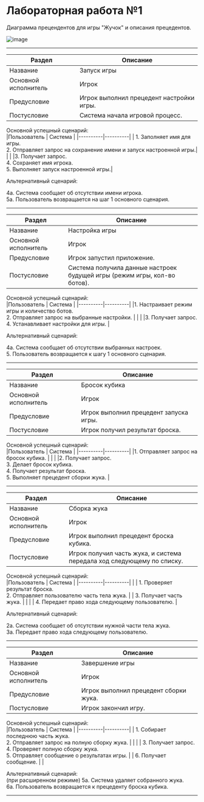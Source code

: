 # Лабораторная работа №1
Диаграмма прецендентов для игры "Жучок" и описания прецедентов.

![image](https://github.com/BREUCHT27/rtippo/assets/119112204/3e6646ab-6c14-4054-ae5b-7212a167ad61)




---
| Раздел | Описание | 
|----------|----------|
| Название    | Запуск игры   | 
|Основной исполнитель   |	Игрок   |	
|Предусловие   |  Игрок выполнил прецедент настройки игры.   |
|Постусловие   |	Система начала игровой процесс.   |

Основной успешный сценарий:   
|Пользователь    | Система   | 
|----------|----------|
| 1. Заполняет имя для игры. <br> 2. Отправляет запрос на сохранение имени и запуск настроенной игры.|   | 
|   |3. Получает запрос. <br> 4. Сохраняет имя игрока. <br> 5. Выполняет запуск настроенной игры.|

Альтернативный сценарий:

4а. Система сообщает об отсутствии имени игрока. <br>
5a. Пользователь возвращается на шаг 1 основного сценария.

---

| Раздел | Описание | 
|----------|----------|
| Название    | Настройка игры   | 
|Основной исполнитель   |	Игрок   |	
|Предусловие   | Игрок запустил приложение.   |
|Постусловие   |	Система получила данные настроек будущей игры (режим игры, кол-во ботов).   |

Основной успешный сценарий:   
|Пользователь    | Система   | 
|----------|----------|
|1. Настраивает режим игры и количество ботов. <br> 2. Отправляет запрос на выбранные настройки.  |   | 
|   |3. Получает запрос. <br> 4. Устанавливает настройки для игры. |

Альтернативный сценарий:

4а. Система сообщает об отсутствии выбранных настроек. <br>
5. Пользователь возвращается к шагу 1 основного сценария. 

---

| Раздел | Описание | 
|----------|----------|
| Название    | Бросок кубика   | 
|Основной исполнитель   |	Игрок   |	
|Предусловие   | Игрок выполнил прецедент запуска игры.   |
|Постусловие   |	Игрок получил результат броска.   |

Основной успешный сценарий:   
|Пользователь    | Система   | 
|----------|----------|
|1. Отправляет запрос на бросок кубика.  |   | 
|   |2. Получает запрос. <br> 3. Делает бросок кубика.  <br> 4. Получает результат броска. <br> 5. Выполняет прецедент сборки жука. |

---

| Раздел | Описание | 
|----------|----------|
| Название    | Сборка жука   | 
|Основной исполнитель   |	Игрок   |
|Предусловие   |	Игрок выполнил прецедент броска кубика.    |
|Постусловие   |	Игрок получил часть жука, и система передала ход следующему по списку.    |

Основной успешный сценарий:   
|Пользователь    | Система   | 
|----------|----------|
|  | 1. Проверяет результат броска. <br> 2. Отправляет пользователю часть тела жука.   | 
| 3. Получает часть жука.  |   |
| | 4. Передает право хода следующему пользователю. |

Альтернативный сценарий:

2а. Система сообщает об отсутствии нужной части тела жука. <br>
3а. Передает право хода следующему пользователю.

---

| Раздел | Описание | 
|----------|----------|
| Название    | Завершение игры   |  
|Основной исполнитель   |	Игрок   |
|Предусловие   |	Игрок выполнил прецедент сборки жука.   |
|Постусловие   |	Игрок закончил игру.   |

Основной успешный сценарий:   
|Пользователь    | Система   | 
|----------|----------|
| 1. Собирает последнюю часть жука. <br> 2. Отправляет запрос на полную сборку жука.  |    | 
|   | 3. Получает запрос. <br> 4. Проверяет полную сборку жука. <br> 5. Отправляет сообщение о результатах игры. |
| 6. Получает сообщение. |  |

Альтернативный сценарий: <br>
(при расширенном режиме)
5а. Система удаляет собранного жука. <br>
6а. Пользователь возвращается к прецеденту броска кубика.  

---
